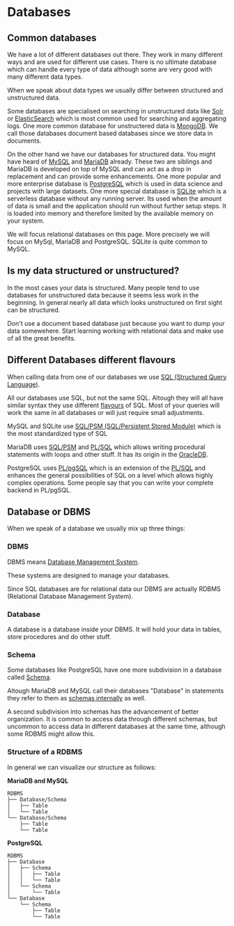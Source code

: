 # Databases

## Common databases

We have a lot of different databases out there. They work in many different ways and are used for different use cases.
There is no ultimate database which can handle every type of data although some are very good with many different data
types.

When we speak about data types we usually differ between structured and unstructured data.

Some databases are specialised on searching in unstructured data like [Solr](https://solr.apache.org/)
or [ElasticSearch](https://www.elastic.co/elastic-stack/) which is most common used for searching and aggregating logs.
One more common database for unstructered data is [MongoDB](https://www.mongodb.com/). We call those databases document
based databases since we store data in documents.

On the other hand we have our databases for structured data. You might have heard of [MySQL](https://www.mysql.com/)
and [MariaDB](https://mariadb.org/) already. These two are siblings and MariaDB is developed on top of MySQL and can act
as a drop in replacement and can provide some enhancements. One more popular and more enterprise database
is [PostgreSQL](https://www.postgresql.org/) which is used in data science and projects with large datasets. One more
special database is [SQLite](https://www.sqlite.org) which is a serverless database without any running server. Its used
when the amount of data is small and the application should run without further setup steps. It is loaded into 
memory and therefore limited by the available memory on your system.

We will focus relational databases on this page. More precisely we will focus on MySql, MariaDB and PostgreSQL. SQLite
is quite common to MySQL.

## Is my data structured or unstructured?

In the most cases your data is structured. Many people tend to use databases for unstructured data because it seems less
work in the beginning. In general nearly all data which looks unstructured on first sight can be structured.

Don't use a document based database just because you want to dump your data somewehere. Start learning working with
relational data and make use of all the great benefits.

## Different Databases different flavours

When calling data from one of our databases we use [SQL (Structured Query Language)](https://en.wikipedia.org/wiki/SQL).

All our databases use SQL, but not the same SQL. Altough they will all have similar syntax they use
different [flavours](https://en.wikipedia.org/wiki/SQL#Procedural_extensions)
of SQL. Most of your queries will work the same in all databases or will just require small adjustments.

MySQL and SQLite use [SQL/PSM (SQL/Persistent Stored Module)](https://en.wikipedia.org/wiki/SQL/PSM) which is the most
standardized type of SQL

MariaDB uses [SQL/PSM](https://en.wikipedia.org/wiki/SQL/PSM) and [PL/SQL](https://en.wikipedia.org/wiki/PL/SQL) which
allows writing procedural statements with loops and other stuff. It has its origin in
the [OracleDB](https://www.oracle.com/database/).

PostgreSQL uses [PL/pgSQL](https://en.wikipedia.org/wiki/PL/pgSQL) which is an extension of
the [PL/SQL](https://en.wikipedia.org/wiki/PL/SQL) and enhances the general possibilities of SQL on a level which allows
highly complex operations. Some people say that you can write your complete backend in PL/pgSQL.

## Database or DBMS

When we speak of a database we usually mix up three things:

### DBMS

DBMS means [Database Management System](https://en.wikipedia.org/wiki/Database#Database_management_system).

These systems are designed to manage your databases.

Since SQL databases are for relational data our DBMS are actually RDBMS (Relational Database Management System).

### Database

A database is a database inside your DBMS. It will hold your data in tables, store procedures and do other stuff.

### Schema

Some databases like PostgreSQL have one more subdivision in a database
called [Schema](https://www.postgresqltutorial.com/postgresql-schema/).

Altough MariaDB and MySQL call their databases "Database" in statements they refer to them
as [schemas internally](https://www.tutorialspoint.com/difference-between-schema-and-database-in-mysql) as well.

A second subdivision into schemas has the advancement of better organization. It is common to access data through
different schemas, but uncommon to access data in different databases at the same time, although some RDBMS might allow
this.

### Structure of a RDBMS

In general we can visualize our structure as follows:

**MariaDB and MySQL**

```
RDBMS
├── Database/Schema
│   ├── Table
│   └── Table
└── Database/Schema
    ├── Table
    └── Table
```

**PostgreSQL**

```
RDBMS
├── Database
│   ├── Schema
│   │   ├── Table
│   │   └── Table
│   └── Schema
│       └── Table
└── Database
    └── Schema
        ├── Table
        └── Table
```
